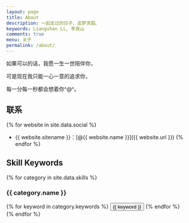 ```yaml
---
layout: page
title: About
description: 一起走过的日子，追梦求圆。
keywords: Liangshan Li, 李良山
comments: true
menu: 关于
permalink: /about/
---
```


如果可以的话，我愿一生一世陪伴你，

可是现在我只能一心一意的追求你，

每一分每一秒都会想着你^@^。

## 联系

{% for website in site.data.social %}
* {{ website.sitename }}：[@{{ website.name }}]({{ website.url }})
{% endfor %}

## Skill Keywords

{% for category in site.data.skills %}
### {{ category.name }}
<div class="btn-inline">
{% for keyword in category.keywords %}
<button class="btn btn-outline" type="button">{{ keyword }}</button>
{% endfor %}
</div>
{% endfor %}
